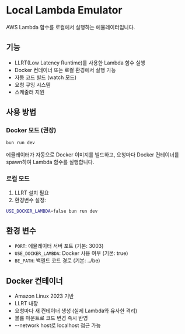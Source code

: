 # Local Lambda Emulator

AWS Lambda 함수를 로컬에서 실행하는 에뮬레이터입니다.

## 기능

- LLRT(Low Latency Runtime)를 사용한 Lambda 함수 실행
- Docker 컨테이너 또는 로컬 환경에서 실행 가능
- 자동 코드 빌드 (watch 모드)
- 요청 큐잉 시스템
- 스케줄러 지원

## 사용 방법

### Docker 모드 (권장)

```bash
bun run dev
```

에뮬레이터가 자동으로 Docker 이미지를 빌드하고, 요청마다 Docker 컨테이너를 spawn하여 Lambda 함수를 실행합니다.

### 로컬 모드

1. LLRT 설치 필요
2. 환경변수 설정:
```bash
USE_DOCKER_LAMBDA=false bun run dev
```

## 환경 변수

- `PORT`: 에뮬레이터 서버 포트 (기본: 3003)
- `USE_DOCKER_LAMBDA`: Docker 사용 여부 (기본: true)
- `BE_PATH`: 백엔드 코드 경로 (기본: ../be)

## Docker 컨테이너

- Amazon Linux 2023 기반
- LLRT 내장
- 요청마다 새 컨테이너 생성 (실제 Lambda와 유사한 격리)
- 볼륨 마운트로 코드 변경 즉시 반영
- --network host로 localhost 접근 가능